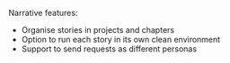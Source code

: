 Narrative features:

* Organise stories in projects and chapters
* Option to run each story in its own clean environment
* Support to send requests as different personas